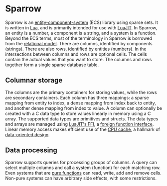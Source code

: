 # Sparrow

Sparrow is an [entity-component-system](https://en.wikipedia.org/wiki/Entity_component_system) (ECS) library using sparse sets. It is written in [Lua](https://www.lua.org/), and is primarily intended for use with [LuaJIT](https://luajit.org/). In Sparrow, an entity is a number, a component is a string, and a system is a function. Beyond the ECS terms, most of the terminology in Sparrow is borrowed from the [relational model](https://en.wikipedia.org/wiki/Relational_model). There are columns, identified by components (strings). There are also rows, identified by entities (numbers). In the intersections between columns and rows are optional cells. The cells contain the actual values that you want to store. The columns and rows together form a single sparse database table.


## Columnar storage

The columns are the primary containers for storing values, while the rows are secondary containers. Each column has three mappings: a sparse mapping from entity to index, a dense mapping from index back to entity, and another dense mapping from index to value. A column can optionally be created with a C data type to store values linearly in memory using a C array. The supported data types are primitives and structs. The data types and arrays are managed using [LuaJIT's FFI](https://luajit.org/ext_ffi.html), a [foreign function interface](https://en.wikipedia.org/wiki/Foreign_function_interface). Linear memory access makes efficient use of the [CPU cache](https://en.wikipedia.org/wiki/CPU_cache), a hallmark of [data-oriented design](https://en.wikipedia.org/wiki/Data-oriented_design).


## Data processing

Sparrow supports queries for processing groups of columns. A query can select multiple columns and call a system (function) for each matching row. Even systems that are [pure functions](https://en.wikipedia.org/wiki/Pure_function) can read, write, add and remove cells. Non-pure systems can have arbitrary side effects, with some restrictions.
